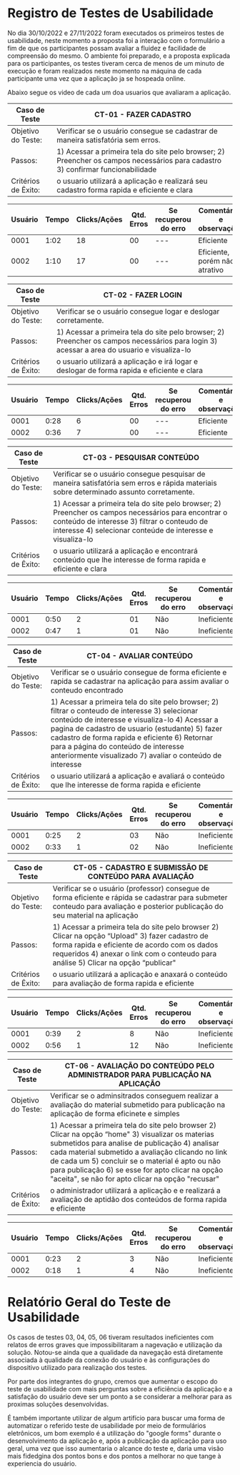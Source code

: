 # Registro de Testes de Usabilidade

No dia 30/10/2022 e 27/11/2022 foram executados os primeiros testes de usabilidade, neste momento a proposta foi a interação com o formulário a fim de que os participantes possam avaliar a fluidez e facilidade de compreensão do mesmo. O ambiente foi preparado, e a proposta explicada para os participantes, os testes tiveram cerca de menos de um minuto de execução e foram realizados neste momento na máquina de cada participante uma vez que a aplicação ja se hospeada online. 


Abaixo segue os video de cada um doa usuarios que avaliaram a aplicação.


|  **Caso de Teste**  |  **CT-01  - FAZER CADASTRO**                                                                              |
|--|--|
| Objetivo do Teste:   | Verificar se o usuário consegue se cadastrar de maneira satisfatória sem erros.                   | 
| Passos:              | 1) Acessar a primeira tela do site pelo browser; 2) Preencher os campos necessários para cadastro 3) confirmar funcionabilidade  |
| Critérios de Êxito:  | o usuario utilizará a aplicação e realizará seu cadastro forma rapida e eficiente e clara                     


| **Usuário**	| **Tempo** | **Clicks/Ações** | **Qtd. Erros** | **Se recuperou do erro** | **Comentários e observações** |
| --- 	| --- | ---  | --- | --- | --- |
| 0001	| 1:02 | 18 | 00 | --- | Eficiente |
| 0002	| 1:10 | 17 | 00 | --- | Eficiente, porém não atrativo |



|  **Caso de Teste**  |  **CT-02  - FAZER LOGIN**                                                                              |
|--|--|
| Objetivo do Teste:   | Verificar se o usuário consegue  logar e deslogar corretamente.                   | 
| Passos:              | 1) Acessar a primeira tela do site pelo browser; 2) Preencher os campos necessários para login 3) acessar a area do usuario e visualiza-lo  |
| Critérios de Êxito:  | o usuario utilizará a aplicação e irá logar e deslogar de forma rapida e eficiente e clara   



 **Usuário**	| **Tempo** | **Clicks/Ações** | **Qtd. Erros** | **Se recuperou do erro** | **Comentários e observações** |
| --- 	| --- | ---  | --- | --- | --- |
| 0001	| 0:28 |6 | 00 | --- | Eficiente |
| 0002	| 0:36 | 7 | 00 | --- | Eficiente |


|  **Caso de Teste**  |  **CT-03  - PESQUISAR CONTEÚDO**                                                                              |
|--|--|
| Objetivo do Teste:   | Verificar se o usuário consegue pesquisar de maneira satisfatória sem erros e rápida materiais sobre determinado assunto corretamente.                   | 
| Passos:              | 1) Acessar a primeira tela do site pelo browser; 2) Preencher os campos necessários para encontrar o conteúdo de interesse 3) filtrar o conteudo de interesse 4) selecionar conteúde de interesse e visualiza-lo  |
| Critérios de Êxito:  | o usuario utilizará a aplicação e encontrará conteúdo que lhe interesse de forma rapida e eficiente e clara                                    
 
 
 **Usuário**	| **Tempo** | **Clicks/Ações** | **Qtd. Erros** | **Se recuperou do erro** | **Comentários e observações** |
| --- 	| --- | ---  | --- | --- | --- |
| 0001	| 0:50 |2| 01 | Não | Ineficiente |
| 0002	| 0:47 | 1 | 01 | Não | Ineficiente |
 


|  **Caso de Teste**  |  **CT-04  -  AVALIAR CONTEÚDO**                                                                              |
|--|--|
| Objetivo do Teste:   | Verificar se o usuário consegue de forma eficiente e rapida se cadastrar na aplicação para assim avaliar o conteudo encontrado               | 
| Passos:              | 1) Acessar a primeira tela do site pelo browser; 2) filtrar o conteudo de interesse 3) selecionar conteúdo de interesse e visualiza-lo 4) Acessar a pagina de cadastro de usuario (estudante) 5) fazer cadastro de forma rapida e eficiente  6) Retornar para a página do conteúdo de interesse anteriormente visualizado 7) avaliar o conteúdo de interesse |
| Critérios de Êxito:  | o usuario utilizará a aplicação e avaliará o  conteúdo que lhe interesse de forma rapida e eficiente                                |

**Usuário**	| **Tempo** | **Clicks/Ações** | **Qtd. Erros** | **Se recuperou do erro** | **Comentários e observações** |
| --- 	| --- | ---  | --- | --- | --- |
| 0001	| 0:25 |2| 03 | Não | Ineficiente |
| 0002	| 0:33 | 1 | 02 | Não | Ineficiente |


|  **Caso de Teste**  |  **CT-05  -  CADASTRO E SUBMISSÃO DE CONTEÚDO PARA AVALIAÇÃO**                                                                              |
|--|--|
| Objetivo do Teste:   | Verificar se o usuário (professor) consegue de forma eficiente e rápida se cadastrar para submeter conteudo para avaliação e posterior publicação do seu material  na aplicação         | 
| Passos:              | 1) Acessar a primeira tela do site pelo browser 2) Clicar na opção “Upload" 3) fazer cadastro de forma rapida e eficiente de acordo com os dados requeridos 4) anexar o link com o conteudo para análise 5) Clicar na opção “publicar"|
| Critérios de Êxito:  | o usuario utilizará a aplicação e anaxará o conteúdo para avaliação de forma rapida e eficiente                                |

**Usuário**	| **Tempo** | **Clicks/Ações** | **Qtd. Erros** | **Se recuperou do erro** | **Comentários e observações** |
| --- 	| --- | ---  | --- | --- | --- |
| 0001	| 0:39 |2| 8 | Não | Ineficiente |
| 0002	| 0:56 | 1 | 12 | Não | Ineficiente |

|  **Caso de Teste**  |  **CT-06  -  AVALIAÇÃO DO CONTEÚDO PELO ADMINISTRADOR PARA PUBLICAÇÃO NA APLICAÇÃO**                                                                              |
|--|--|
| Objetivo do Teste:   | Verificar se o adminsitrados conseguem realizar a avaliação do material submetido para publicação na aplicação de forma eficinete e simples
| Passos:              | 1) Acessar a primeira tela do site pelo browser 2) Clicar na opção “home" 3) visualizar os materias submetidos para analise de publicação 4)  analisar cada material submetido a avaliação clicando no link de cada um 5) concluir se o material é apto ou não para publicação 6) se esse for apto clicar na opção "aceita", se não for apto clicar na opção "recusar" |
| Critérios de Êxito:  | o administrador utilizará a aplicação e e realizará a avaliação de aptidão dos conteúdos de forma rapida e eficiente 

**Usuário**	| **Tempo** | **Clicks/Ações** | **Qtd. Erros** | **Se recuperou do erro** | **Comentários e observações** |
| --- 	| --- | ---  | --- | --- | --- |
| 0001	| 0:23 |2| 3 | Não | Ineficiente |
| 0002	| 0:18 | 1 | 4 | Não | Ineficiente |

# Relatório Geral do Teste de Usabilidade

Os casos de testes 03, 04, 05, 06 tiveram resultados ineficientes com relatos de erros graves que impossibilitaram a nagevação e utilização da solução.
Notou-se ainda que a qualidade da navegação está diretamente associada à qualidade da conexão do usuário e às configurações do dispositivo utilizado para realização dos testes.

Por parte dos integrantes do grupo, cremos que aumentar o escopo do teste de usabilidade com mais perguntas sobre a eficiência da aplicação e a satisfação do usuário deve ser um ponto a se considerar a melhorar para as proximas soluções desenvolvidas. 

É também importante utilizar de algum artifício para buscar uma forma de automatizar o referido teste de usabilidade por meio de formulários eletrônicos, um bom exemplo é a utilização do "google forms" durante o desenvolvimento da aplicação e, após a publicação da aplicação para uso geral, uma vez que isso aumentaria o alcance do teste e, daria uma visão mais fidedgina dos pontos bons e dos pontos a melhorar no que tange à experiencia do usuário.















